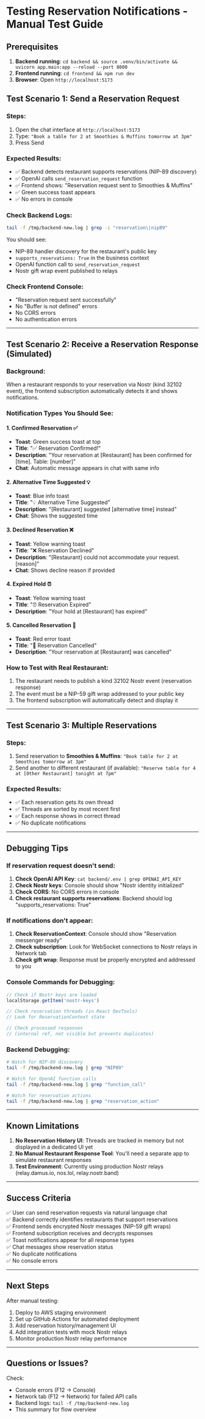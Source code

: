 # Testing Reservation Notifications - Manual Test Guide

## Prerequisites

1. **Backend running**: `cd backend && source .venv/bin/activate && uvicorn app.main:app --reload --port 8000`
2. **Frontend running**: `cd frontend && npm run dev`
3. **Browser**: Open `http://localhost:5173`

## Test Scenario 1: Send a Reservation Request

### Steps:
1. Open the chat interface at `http://localhost:5173`
2. Type: `"Book a table for 2 at Smoothies & Muffins tomorrow at 3pm"`
3. Press Send

### Expected Results:
- ✅ Backend detects restaurant supports reservations (NIP-89 discovery)
- ✅ OpenAI calls `send_reservation_request` function
- ✅ Frontend shows: "Reservation request sent to Smoothies & Muffins"
- ✅ Green success toast appears
- ✅ No errors in console

### Check Backend Logs:
```bash
tail -f /tmp/backend-new.log | grep -i "reservation\|nip89"
```

You should see:
- NIP-89 handler discovery for the restaurant's public key
- `supports_reservations: True` in the business context
- OpenAI function call to `send_reservation_request`
- Nostr gift wrap event published to relays

### Check Frontend Console:
- "Reservation request sent successfully"
- No "Buffer is not defined" errors
- No CORS errors
- No authentication errors

---

## Test Scenario 2: Receive a Reservation Response (Simulated)

### Background:
When a restaurant responds to your reservation via Nostr (kind 32102 event), the frontend subscription automatically detects it and shows notifications.

### Notification Types You Should See:

#### 1. **Confirmed Reservation** ✅
- **Toast**: Green success toast at top
- **Title**: "✅ Reservation Confirmed!"
- **Description**: "Your reservation at [Restaurant] has been confirmed for [time]. Table: [number]"
- **Chat**: Automatic message appears in chat with same info

#### 2. **Alternative Time Suggested** 💡
- **Toast**: Blue info toast
- **Title**: "💡 Alternative Time Suggested"
- **Description**: "[Restaurant] suggested [alternative time] instead"
- **Chat**: Shows the suggested time

#### 3. **Declined Reservation** ❌
- **Toast**: Yellow warning toast
- **Title**: "❌ Reservation Declined"
- **Description**: "[Restaurant] could not accommodate your request. [reason]"
- **Chat**: Shows decline reason if provided

#### 4. **Expired Hold** ⏰
- **Toast**: Yellow warning toast
- **Title**: "⏰ Reservation Expired"
- **Description**: "Your hold at [Restaurant] has expired"

#### 5. **Cancelled Reservation** 🚫
- **Toast**: Red error toast
- **Title**: "🚫 Reservation Cancelled"
- **Description**: "Your reservation at [Restaurant] was cancelled"

### How to Test with Real Restaurant:
1. The restaurant needs to publish a kind 32102 Nostr event (reservation response)
2. The event must be a NIP-59 gift wrap addressed to your public key
3. The frontend subscription will automatically detect and display it

---

## Test Scenario 3: Multiple Reservations

### Steps:
1. Send reservation to **Smoothies & Muffins**: `"Book table for 2 at Smoothies tomorrow at 3pm"`
2. Send another to different restaurant (if available): `"Reserve table for 4 at [Other Restaurant] tonight at 7pm"`

### Expected Results:
- ✅ Each reservation gets its own thread
- ✅ Threads are sorted by most recent first
- ✅ Each response shows in correct thread
- ✅ No duplicate notifications

---

## Debugging Tips

### If reservation request doesn't send:
1. **Check OpenAI API Key**: `cat backend/.env | grep OPENAI_API_KEY`
2. **Check Nostr keys**: Console should show "Nostr identity initialized"
3. **Check CORS**: No CORS errors in console
4. **Check restaurant supports reservations**: Backend should log "supports_reservations: True"

### If notifications don't appear:
1. **Check ReservationContext**: Console should show "Reservation messenger ready"
2. **Check subscription**: Look for WebSocket connections to Nostr relays in Network tab
3. **Check gift wrap**: Response must be properly encrypted and addressed to you

### Console Commands for Debugging:
```javascript
// Check if Nostr keys are loaded
localStorage.getItem('nostr-keys')

// Check reservation threads (in React DevTools)
// Look for ReservationContext state

// Check processed responses
// (internal ref, not visible but prevents duplicates)
```

### Backend Debugging:
```bash
# Watch for NIP-89 discovery
tail -f /tmp/backend-new.log | grep "NIP89"

# Watch for OpenAI function calls
tail -f /tmp/backend-new.log | grep "function_call"

# Watch for reservation actions
tail -f /tmp/backend-new.log | grep "reservation_action"
```

---

## Known Limitations

1. **No Reservation History UI**: Threads are tracked in memory but not displayed in a dedicated UI yet
2. **No Manual Restaurant Response Tool**: You'll need a separate app to simulate restaurant responses
3. **Test Environment**: Currently using production Nostr relays (relay.damus.io, nos.lol, relay.nostr.band)

---

## Success Criteria

✅ User can send reservation requests via natural language chat  
✅ Backend correctly identifies restaurants that support reservations  
✅ Frontend sends encrypted Nostr messages (NIP-59 gift wraps)  
✅ Frontend subscription receives and decrypts responses  
✅ Toast notifications appear for all response types  
✅ Chat messages show reservation status  
✅ No duplicate notifications  
✅ No console errors  

---

## Next Steps

After manual testing:
1. Deploy to AWS staging environment
2. Set up GitHub Actions for automated deployment
3. Add reservation history/management UI
4. Add integration tests with mock Nostr relays
5. Monitor production Nostr relay performance

---

## Questions or Issues?

Check:
- Console errors (F12 → Console)
- Network tab (F12 → Network) for failed API calls
- Backend logs: `tail -f /tmp/backend-new.log`
- This summary for flow overview

